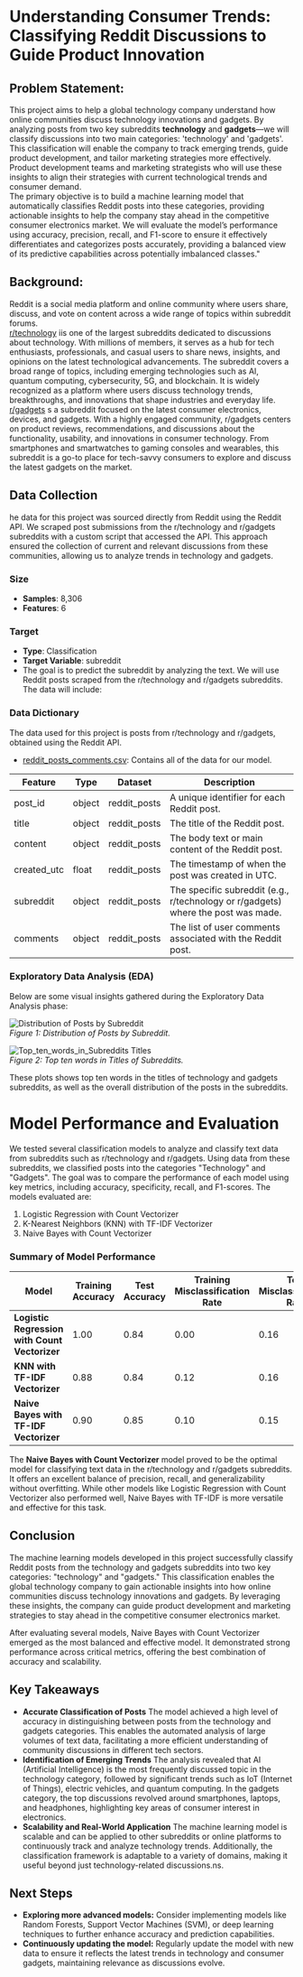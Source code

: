 # Understanding Consumer Trends: Classifying Reddit Discussions to Guide Product Innovation
## Problem Statement:
This project aims to help a global technology company understand how online communities discuss technology innovations and gadgets. By analyzing posts from two key subreddits **technology** and **gadgets**—we will classify discussions into two main categories: 'technology' and 'gadgets'. This classification will enable the company to track emerging trends, guide product development, and tailor marketing strategies more effectively. Product development teams and marketing strategists who will use these insights to align their strategies with current technological trends and consumer demand.\
The primary objective is to build a machine learning model that automatically classifies Reddit posts into these categories, providing actionable insights to help the company stay ahead in the competitive consumer electronics market. We will evaluate the model’s performance using accuracy, precision, recall, and F1-score to ensure it effectively differentiates and categorizes posts accurately, providing a balanced view of its predictive capabilities across potentially imbalanced classes."
## Background:
Reddit is a social media platform and online community where users share, discuss, and vote on content across a wide range of topics within subreddit forums.\
[r/technology](https://www.reddit.com/r/technology/) iis one of the largest subreddits dedicated to discussions about technology. With millions of members, it serves as a hub for tech enthusiasts, professionals, and casual users to share news, insights, and opinions on the latest technological advancements. The subreddit covers a broad range of topics, including emerging technologies such as AI, quantum computing, cybersecurity, 5G, and blockchain. It is widely recognized as a platform where users discuss technology trends, breakthroughs, and innovations that shape industries and everyday life.\
[r/gadgets](https://www.reddit.com/r/gadgets/) s a subreddit focused on the latest consumer electronics, devices, and gadgets. With a highly engaged community, r/gadgets centers on product reviews, recommendations, and discussions about the functionality, usability, and innovations in consumer technology. From smartphones and smartwatches to gaming consoles and wearables, this subreddit is a go-to place for tech-savvy consumers to explore and discuss the latest gadgets on the market.

## Data Collection

he data for this project was sourced directly from Reddit using the Reddit API. We scraped post submissions from the r/technology and r/gadgets subreddits with a custom script that accessed the API. This approach ensured the collection of current and relevant discussions from these communities, allowing us to analyze trends in technology and gadgets.

### Size
- **Samples**: 8,306
- **Features**: 6

### Target
- **Type**: Classification
- **Target Variable**: subreddit
- The goal is to predict the subreddit by analyzing the text. We will use Reddit posts scraped from the r/technology and r/gadgets subreddits. The data will include:
### Data Dictionary
The data used for this project is posts from r/technology and r/gadgets, obtained using the Reddit API.
* [reddit_posts_comments.csv](./data/reddit_posts_comments1.csv): Contains all of the data for our model.



| Feature          | Type     | Dataset             | Description                                                                                   |
|------------------|----------|---------------------|-----------------------------------------------------------------------------------------------|
|post_id              | object    | reddit_posts| A unique identifier for each Reddit post.                                                                           |
| title            | object    | reddit_posts|The title of the Reddit post.
| content     | object    | reddit_posts| The body text or main content of the Reddit post.|
| created_utc       | float  |reddit_posts|The timestamp of when the post was created in UTC.
| subreddit    | object  | reddit_posts|The specific subreddit (e.g., r/technology or r/gadgets) where the post was made.|
|comments       | object    | reddit_posts| The list of user comments associated with the Reddit post.      

### Exploratory Data Analysis (EDA)
Below are some visual insights gathered during the Exploratory Data Analysis phase:

![Distribution of Posts by Subreddit](./img/Distribution_of_Posts.png)  
*Figure 1: Distribution of Posts by Subreddit.*

![Top_ten_words_in_Subreddits Titles](./img/Top_ten_words_in_subreddits.png)  
*Figure 2: Top ten words in Titles of Subreddits.*

These plots shows top ten words in the titles of technology and gadgets subreddits, as well as the overall distribution of the posts in the subreddits.

# Model Performance and Evaluation
We tested several classification models to analyze and classify text data from subreddits such as r/technology and r/gadgets. Using data from these subreddits, we classified posts into the categories "Technology" and "Gadgets". The goal was to compare the performance of each model using key metrics, including accuracy, specificity, recall, and F1-scores.
The models evaluated are:
1. Logistic Regression with Count Vectorizer
2. K-Nearest Neighbors (KNN) with TF-IDF Vectorizer
3. Naive Bayes with Count Vectorizer


### Summary of Model Performance

   | **Model** | **Training Accuracy** | **Test Accuracy** | **Training Misclassification Rate** | **Test Misclassification Rate** | **Specificity** | **Recall** | **F1-score Technology** | **F1-score Gadgets** |
|-----------|-----------------------|-------------------|-------------------------------------|----------------------------------|-----------------|------------|-------------------------|----------------------|
| **Logistic Regression with Count Vectorizer** | 1.00 | 0.84 | 0.00 | 0.16 | 0.75 | 0.89 | 0.87 | 0.78 |
| **KNN with TF-IDF Vectorizer** | 0.88 | 0.84 | 0.12 | 0.16 | 0.83 | 0.85 | 0.87 | 0.80 |
| **Naive Bayes with TF-IDF Vectorizer** | 0.90 | 0.85 | 0.10 | 0.15 | 0.77 | 0.91 | 0.88 | 0.80 |





The **Naive Bayes with Count Vectorizer** model proved to be the optimal model for classifying text data in the r/technology and r/gadgets subreddits. It offers an excellent balance of precision, recall, and generalizability without overfitting. While other models like Logistic Regression with Count Vectorizer also performed well, Naive Bayes with TF-IDF is more versatile and effective for this task.

## Conclusion
The machine learning models developed in this project successfully classify Reddit posts from the technology and gadgets subreddits into two key categories: "technology" and "gadgets." This classification enables the global technology company to gain actionable insights into how online communities discuss technology innovations and gadgets. By leveraging these insights, the company can guide product development and marketing strategies to stay ahead in the competitive consumer electronics market.

After evaluating several models, Naive Bayes with Count Vectorizer emerged as the most balanced and effective model. It demonstrated strong performance across critical metrics, offering the best combination of accuracy and scalability.

## Key Takeaways
- **Accurate Classification of Posts**
The model achieved a high level of accuracy in distinguishing between posts from the technology and gadgets categories. This enables the automated analysis of large volumes of text data, facilitating a more efficient understanding of community discussions in different tech sectors.
- **Identification of Emerging Trends**
The analysis revealed that AI (Artificial Intelligence) is the most frequently discussed topic in the technology category, followed by significant trends such as IoT (Internet of Things), electric vehicles, and quantum computing.
In the gadgets category, the top discussions revolved around smartphones, laptops, and headphones, highlighting key areas of consumer interest in electronics.
 - **Scalability and Real-World Application**
The machine learning model is scalable and can be applied to other subreddits or online platforms to continuously track and analyze technology trends. Additionally, the classification framework is adaptable to a variety of domains, making it useful beyond just technology-related discussions.ns.
## Next Steps
- **Exploring more advanced models:** Consider implementing models like Random Forests, Support Vector Machines (SVM), or deep learning techniques to further enhance accuracy and prediction capabilities.
- **Continuously updating the model:** Regularly update the model with new data to ensure it reflects the latest trends in technology and consumer gadgets, maintaining relevance as discussions evolve.
